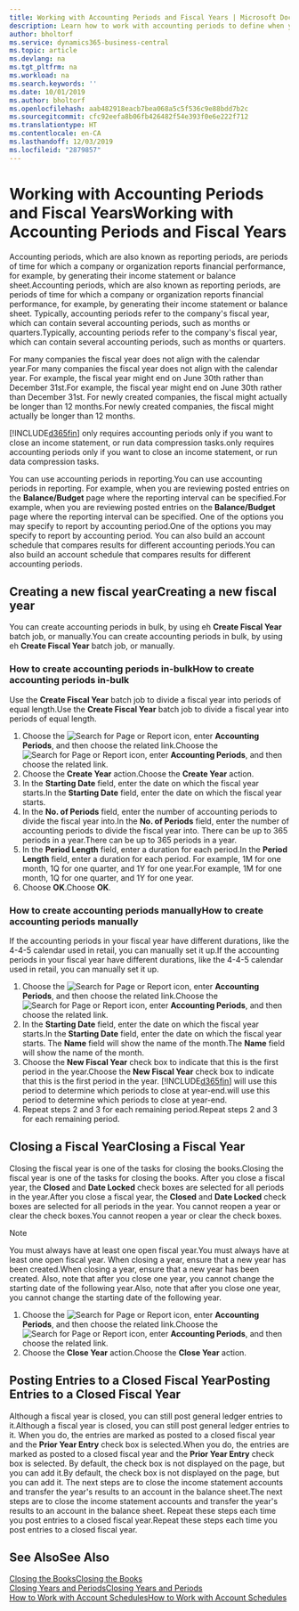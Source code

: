 ```yaml
---
title: Working with Accounting Periods and Fiscal Years | Microsoft Docs
description: Learn how to work with accounting periods to define when your company reports financial performance.
author: bholtorf
ms.service: dynamics365-business-central
ms.topic: article
ms.devlang: na
ms.tgt_pltfrm: na
ms.workload: na
ms.search.keywords: ''
ms.date: 10/01/2019
ms.author: bholtorf
ms.openlocfilehash: aab482918eacb7bea068a5c5f536c9e88bdd7b2c
ms.sourcegitcommit: cfc92eefa8b06fb426482f54e393f0e6e222f712
ms.translationtype: HT
ms.contentlocale: en-CA
ms.lasthandoff: 12/03/2019
ms.locfileid: "2879857"
---
```

# <a name="working-with-accounting-periods-and-fiscal-years"></a><span data-ttu-id="21ee6-103">Working with Accounting Periods and Fiscal Years</span><span class="sxs-lookup"><span data-stu-id="21ee6-103">Working with Accounting Periods and Fiscal Years</span></span>
<span data-ttu-id="21ee6-104">Accounting periods, which are also known as reporting periods, are periods of time for which a company or organization reports financial performance, for example, by generating their income statement or balance sheet.</span><span class="sxs-lookup"><span data-stu-id="21ee6-104">Accounting periods, which are also known as reporting periods, are periods of time for which a company or organization reports financial performance, for example, by generating their income statement or balance sheet.</span></span> <span data-ttu-id="21ee6-105">Typically, accounting periods refer to the company's fiscal year, which can contain several accounting periods, such as months or quarters.</span><span class="sxs-lookup"><span data-stu-id="21ee6-105">Typically, accounting periods refer to the company's fiscal year, which can contain several accounting periods, such as months or quarters.</span></span>

<span data-ttu-id="21ee6-106">For many companies the fiscal year does not align with the calendar year.</span><span class="sxs-lookup"><span data-stu-id="21ee6-106">For many companies the fiscal year does not align with the calendar year.</span></span> <span data-ttu-id="21ee6-107">For example, the fiscal year might end on June 30th rather than December 31st.</span><span class="sxs-lookup"><span data-stu-id="21ee6-107">For example, the fiscal year might end on June 30th rather than December 31st.</span></span> <span data-ttu-id="21ee6-108">For newly created companies, the fiscal might actually be longer than 12 months.</span><span class="sxs-lookup"><span data-stu-id="21ee6-108">For newly created companies, the fiscal might actually be longer than 12 months.</span></span> 

[!INCLUDE[d365fin](includes/d365fin_md.md)] <span data-ttu-id="21ee6-109">only requires accounting periods only if you want to close an income statement, or run data compression tasks.</span><span class="sxs-lookup"><span data-stu-id="21ee6-109">only requires accounting periods only if you want to close an income statement, or run data compression tasks.</span></span> 

<span data-ttu-id="21ee6-110">You can use accounting periods in reporting.</span><span class="sxs-lookup"><span data-stu-id="21ee6-110">You can use accounting periods in reporting.</span></span> <span data-ttu-id="21ee6-111">For example, when you are reviewing posted entries on the **Balance/Budget** page where the reporting interval can be specified.</span><span class="sxs-lookup"><span data-stu-id="21ee6-111">For example, when you are reviewing posted entries on the **Balance/Budget** page where the reporting interval can be specified.</span></span> <span data-ttu-id="21ee6-112">One of the options you may specify to report by accounting period.</span><span class="sxs-lookup"><span data-stu-id="21ee6-112">One of the options you may specify to report by accounting period.</span></span> <span data-ttu-id="21ee6-113">You can also build an account schedule that compares results for different accounting periods.</span><span class="sxs-lookup"><span data-stu-id="21ee6-113">You can also build an account schedule that compares results for different accounting periods.</span></span>

## <a name="creating-a-new-fiscal-year"></a><span data-ttu-id="21ee6-114">Creating a new fiscal year</span><span class="sxs-lookup"><span data-stu-id="21ee6-114">Creating a new fiscal year</span></span>
<span data-ttu-id="21ee6-115">You can create accounting periods in bulk, by using eh **Create Fiscal Year** batch job, or manually.</span><span class="sxs-lookup"><span data-stu-id="21ee6-115">You can create accounting periods in bulk, by using eh **Create Fiscal Year** batch job, or manually.</span></span>

### <a name="how-to-create-accounting-periods-in-bulk"></a><span data-ttu-id="21ee6-116">How to create accounting periods in-bulk</span><span class="sxs-lookup"><span data-stu-id="21ee6-116">How to create accounting periods in-bulk</span></span>
<span data-ttu-id="21ee6-117">Use the **Create Fiscal Year** batch job to divide a fiscal year into periods of equal length.</span><span class="sxs-lookup"><span data-stu-id="21ee6-117">Use the **Create Fiscal Year** batch job to divide a fiscal year into periods of equal length.</span></span>  

1. <span data-ttu-id="21ee6-118">Choose the ![Search for Page or Report](media/ui-search/search_small.png "Search for Page or Report icon") icon, enter **Accounting Periods**, and then choose the related link.</span><span class="sxs-lookup"><span data-stu-id="21ee6-118">Choose the ![Search for Page or Report](media/ui-search/search_small.png "Search for Page or Report icon") icon, enter **Accounting Periods**, and then choose the related link.</span></span>  
2. <span data-ttu-id="21ee6-119">Choose the **Create Year** action.</span><span class="sxs-lookup"><span data-stu-id="21ee6-119">Choose the **Create Year** action.</span></span>  <!--What about the Scheduling option? Should we mention that? There's also the Report Output Type field...-->
3. <span data-ttu-id="21ee6-120">In the **Starting Date** field, enter the date on which the fiscal year starts.</span><span class="sxs-lookup"><span data-stu-id="21ee6-120">In the **Starting Date** field, enter the date on which the fiscal year starts.</span></span>  
4. <span data-ttu-id="21ee6-121">In the **No. of Periods** field, enter the number of accounting periods to divide the fiscal year into.</span><span class="sxs-lookup"><span data-stu-id="21ee6-121">In the **No. of Periods** field, enter the number of accounting periods to divide the fiscal year into.</span></span> <span data-ttu-id="21ee6-122">There can be up to 365 periods in a year.</span><span class="sxs-lookup"><span data-stu-id="21ee6-122">There can be up to 365 periods in a year.</span></span>  
5. <span data-ttu-id="21ee6-123">In the **Period Length** field, enter a duration for each period.</span><span class="sxs-lookup"><span data-stu-id="21ee6-123">In the **Period Length** field, enter a duration for each period.</span></span> <span data-ttu-id="21ee6-124">For example, 1M for one month, 1Q for one quarter, and 1Y for one year.</span><span class="sxs-lookup"><span data-stu-id="21ee6-124">For example, 1M for one month, 1Q for one quarter, and 1Y for one year.</span></span>  
6. <span data-ttu-id="21ee6-125">Choose **OK**.</span><span class="sxs-lookup"><span data-stu-id="21ee6-125">Choose **OK**.</span></span>  

### <a name="how-to-create-accounting-periods-manually"></a><span data-ttu-id="21ee6-126">How to create accounting periods manually</span><span class="sxs-lookup"><span data-stu-id="21ee6-126">How to create accounting periods manually</span></span>
<span data-ttu-id="21ee6-127">If the accounting periods in your fiscal year have different durations, like the 4-4-5 calendar used in retail, you can manually set it up.</span><span class="sxs-lookup"><span data-stu-id="21ee6-127">If the accounting periods in your fiscal year have different durations, like the 4-4-5 calendar used in retail, you can manually set it up.</span></span>  
  
1. <span data-ttu-id="21ee6-128">Choose the ![Search for Page or Report](media/ui-search/search_small.png "Search for Page or Report icon") icon, enter **Accounting Periods**, and then choose the related link.</span><span class="sxs-lookup"><span data-stu-id="21ee6-128">Choose the ![Search for Page or Report](media/ui-search/search_small.png "Search for Page or Report icon") icon, enter **Accounting Periods**, and then choose the related link.</span></span>  
2. <span data-ttu-id="21ee6-129">In the **Starting Date** field, enter the date on which the fiscal year starts.</span><span class="sxs-lookup"><span data-stu-id="21ee6-129">In the **Starting Date** field, enter the date on which the fiscal year starts.</span></span> <span data-ttu-id="21ee6-130">The **Name** field will show the name of the month.</span><span class="sxs-lookup"><span data-stu-id="21ee6-130">The **Name** field will show the name of the month.</span></span>  
3. <span data-ttu-id="21ee6-131">Choose the **New Fiscal Year** check box to indicate that this is the first period in the year.</span><span class="sxs-lookup"><span data-stu-id="21ee6-131">Choose the **New Fiscal Year** check box to indicate that this is the first period in the year.</span></span> [!INCLUDE[d365fin](includes/d365fin_md.md)] <span data-ttu-id="21ee6-132">will use this period to determine which periods to close at year-end.</span><span class="sxs-lookup"><span data-stu-id="21ee6-132">will use this period to determine which periods to close at year-end.</span></span>
4. <span data-ttu-id="21ee6-133">Repeat steps 2 and 3 for each remaining period.</span><span class="sxs-lookup"><span data-stu-id="21ee6-133">Repeat steps 2 and 3 for each remaining period.</span></span>  

## <a name="closing-a-fiscal-year"></a><span data-ttu-id="21ee6-134">Closing a Fiscal Year</span><span class="sxs-lookup"><span data-stu-id="21ee6-134">Closing a Fiscal Year</span></span>
<span data-ttu-id="21ee6-135">Closing the fiscal year is one of the tasks for closing the books.</span><span class="sxs-lookup"><span data-stu-id="21ee6-135">Closing the fiscal year is one of the tasks for closing the books.</span></span> <span data-ttu-id="21ee6-136">After you close a fiscal year, the **Closed** and **Date Locked** check boxes are selected for all periods in the year.</span><span class="sxs-lookup"><span data-stu-id="21ee6-136">After you close a fiscal year, the **Closed** and **Date Locked** check boxes are selected for all periods in the year.</span></span> <span data-ttu-id="21ee6-137">You cannot reopen a year or clear the check boxes.</span><span class="sxs-lookup"><span data-stu-id="21ee6-137">You cannot reopen a year or clear the check boxes.</span></span>

> [!NOTE]  
>  <span data-ttu-id="21ee6-138">You must always have at least one open fiscal year.</span><span class="sxs-lookup"><span data-stu-id="21ee6-138">You must always have at least one open fiscal year.</span></span> <span data-ttu-id="21ee6-139">When closing a year, ensure that a new year has been created.</span><span class="sxs-lookup"><span data-stu-id="21ee6-139">When closing a year, ensure that a new year has been created.</span></span> <span data-ttu-id="21ee6-140">Also, note that after you close one year, you cannot change the starting date of the following year.</span><span class="sxs-lookup"><span data-stu-id="21ee6-140">Also, note that after you close one year, you cannot change the starting date of the following year.</span></span>

1. <span data-ttu-id="21ee6-141">Choose the ![Search for Page or Report](media/ui-search/search_small.png "Search for Page or Report icon") icon, enter **Accounting Periods**, and then choose the related link.</span><span class="sxs-lookup"><span data-stu-id="21ee6-141">Choose the ![Search for Page or Report](media/ui-search/search_small.png "Search for Page or Report icon") icon, enter **Accounting Periods**, and then choose the related link.</span></span>  
2. <span data-ttu-id="21ee6-142">Choose the **Close Year** action.</span><span class="sxs-lookup"><span data-stu-id="21ee6-142">Choose the **Close Year** action.</span></span>  

## <a name="posting-entries-to-a-closed-fiscal-year"></a><span data-ttu-id="21ee6-143">Posting Entries to a Closed Fiscal Year</span><span class="sxs-lookup"><span data-stu-id="21ee6-143">Posting Entries to a Closed Fiscal Year</span></span>
<span data-ttu-id="21ee6-144">Although a fiscal year is closed, you can still post general ledger entries to it.</span><span class="sxs-lookup"><span data-stu-id="21ee6-144">Although a fiscal year is closed, you can still post general ledger entries to it.</span></span> <span data-ttu-id="21ee6-145">When you do, the entries are marked as posted to a closed fiscal year and the **Prior Year Entry** check box is selected.</span><span class="sxs-lookup"><span data-stu-id="21ee6-145">When you do, the entries are marked as posted to a closed fiscal year and the **Prior Year Entry** check box is selected.</span></span> <span data-ttu-id="21ee6-146">By default, the check box is not displayed on the page, but you can add it.</span><span class="sxs-lookup"><span data-stu-id="21ee6-146">By default, the check box is not displayed on the page, but you can add it.</span></span> <span data-ttu-id="21ee6-147">The next steps are to close the income statement accounts and transfer the year's results to an account in the balance sheet.</span><span class="sxs-lookup"><span data-stu-id="21ee6-147">The next steps are to close the income statement accounts and transfer the year's results to an account in the balance sheet.</span></span> <span data-ttu-id="21ee6-148">Repeat these steps each time you post entries to a closed fiscal year.</span><span class="sxs-lookup"><span data-stu-id="21ee6-148">Repeat these steps each time you post entries to a closed fiscal year.</span></span>

## <a name="see-also"></a><span data-ttu-id="21ee6-149">See Also</span><span class="sxs-lookup"><span data-stu-id="21ee6-149">See Also</span></span>
[<span data-ttu-id="21ee6-150">Closing the Books</span><span class="sxs-lookup"><span data-stu-id="21ee6-150">Closing the Books</span></span>](year-close-books.md)  
[<span data-ttu-id="21ee6-151">Closing Years and Periods</span><span class="sxs-lookup"><span data-stu-id="21ee6-151">Closing Years and Periods</span></span>](year-close-years-periods.md)  
[<span data-ttu-id="21ee6-152">How to Work with Account Schedules</span><span class="sxs-lookup"><span data-stu-id="21ee6-152">How to Work with Account Schedules</span></span>](bi-how-work-account-schedule.md)  
  





